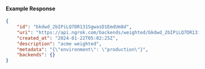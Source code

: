 <!-- Code generated for API Clients. DO NOT EDIT. -->

#### Example Response

```json
{
	"id": "bkdwd_2bIPiLQ7DR131SgwasD1EmdUm8d",
	"uri": "https://api.ngrok.com/backends/weighted/bkdwd_2bIPiLQ7DR131SgwasD1EmdUm8d",
	"created_at": "2024-01-22T05:02:25Z",
	"description": "acme weighted",
	"metadata": "{\"environment\": \"production\"}",
	"backends": {}
}
```
